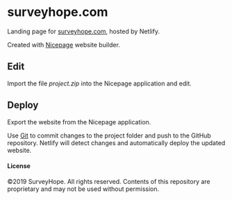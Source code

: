 # surveyhope.com

Landing page for [surveyhope.com](https://www.surveyhope.com/), hosted by Netlify.

Created with [Nicepage](https://nicepage.com/) website builder.

## Edit

Import the file *project.zip* into the Nicepage application and edit.

## Deploy

Export the website from the Nicepage application.

Use [Git](https://guides.github.com/introduction/git-handbook/) to commit changes to the project folder and push to the GitHub repository. Netlify will detect changes and automatically deploy the updated website.

#### License

©2019 SurveyHope. All rights reserved. Contents of this repository are proprietary and may not be used without permission.
